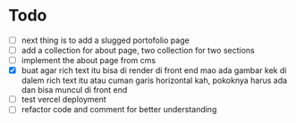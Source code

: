 # Todo

- [ ] next thing is to add a slugged portofolio page
- [ ] add a collection for about page, two collection for two sections
- [ ] implement the about page from cms
- [x] buat agar rich text itu bisa di render di front end mao ada gambar kek di dalem rich text itu atau cuman garis horizontal kah, pokoknya harus ada dan bisa muncul di front end
- [ ] test vercel deployment
- [ ] refactor code and comment for better understanding

